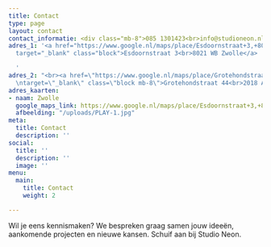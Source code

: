 ```yaml
---
title: Contact
type: page
layout: contact
contact_informatie: <div class="mb-8">085 1301423<br>info@studioneon.nl</div>
adres_1: '<a href="https://www.google.nl/maps/place/Esdoornstraat+3,+8021+WB+Zwolle/@52.5206959,6.0916264,17z/data=!3m1!4b1!4m5!3m4!1s0x47c7df3722b114ff:0x94d2dcff2f7bf0ea!8m2!3d52.5206959!4d6.0938151"
  target="_blank" class="block">Esdoornstraat 3<br>8021 WB Zwolle</a>

  '
adres_2: "<br><a href=\"https://www.google.nl/maps/place/Grotehondstraat+44,+2018+Antwerpen/@51.2059374,4.4269617,17z/data=!3m1!4b1!4m5!3m4!1s0x47c3f710ca23721d:0x84ea309b7267b52d!8m2!3d51.2059374!4d4.4291504\"
  \ntarget=\"_blank\" class=\"block mb-8\">Grotehondstraat 44<br>2018 Antwerpen</a>"
adres_kaarten:
- naam: Zwolle
  google_maps_link: https://www.google.nl/maps/place/Esdoornstraat+3,+8021+WB+Zwolle/@52.5206959,6.0916264,17z/data=!3m1!4b1!4m5!3m4!1s0x47c7df3722b114ff:0x94d2dcff2f7bf0ea!8m2!3d52.5206959!4d6.0938151
  afbeelding: "/uploads/PLAY-1.jpg"
meta:
  title: Contact
  description: ''
social:
  title: ''
  description: ''
  image: ''
menu:
  main:
    title: Contact
    weight: 2

---
```

Wil je eens kennismaken? We bespreken graag samen jouw ideeën, aankomende projecten en nieuwe kansen. Schuif aan bij Studio Neon.